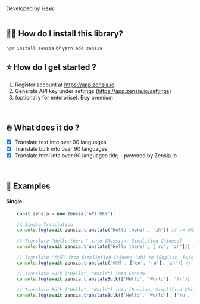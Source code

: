 # 
Developed by <a href="https://github.com/hexck">Hexk</a>
<br><br>

## :guardsman: How do I install this library?

```npm install zensia```
or
```yarn add zensia```


## :star: How do I get started ?

1. Register account at https://app.zensia.io
2. Generate API key under settings (https://app.zensia.io/settings)
3. (optionally for enterprise): Buy premium

<br>

## :fire: What does it do ?

- [x] Translate text into over 90 languages
- [x] Translate bulk into over 90 languages
- [x] Translate html into over 90 languages
tldr; - powered by Zensia.io

<br>

## :bookmark_tabs: Examples
#### Single:
```js
    const zensia = new Zensia('API_KEY');

    // Single Translation
    console.log(await zensia.translate('Hello there!', 'zh')) // -> 你好呀！

    // Translate "Hello there!" into [Russian, Simplified Chinese]
    console.log(await zensia.translate('Hello there!', ['ru', 'zh'])) // -> { zh: '你好呀！', ru: 'Привет!' }

    // Translate "你好" from Simpliefied Chinese (zh) to [English, Russian]
    console.log(await zensia.translate('你好', ['en', 'ru'], 'zh')) // -> { en: 'Hello', ru: 'Привет' }

    // Translate Bulk ["Hello", "World"] into French
    console.log(await zensia.translateBulk(['Hello', 'World'], 'fr')) // -> { Hello: 'Bonjour', World: 'Monde' }

    // Translate Bulk ["Hello", "World"] into [Russian, Simplified Chinese]
    console.log(await zensia.translateBulk(['Hello', 'World'], ['ru', 'zh'])) // { Hello: { ru: 'Привет', zh: '你好' }, World: { ru: 'Мир', zh: '世界' } }
```